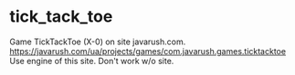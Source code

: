 # tick_tack_toe
Game TickTackToe (X-0) on site javarush.com. 
https://javarush.com/ua/projects/games/com.javarush.games.ticktacktoe 
Use engine of this site. Don't work w/o site.
